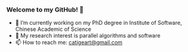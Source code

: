 ### Welcome to my GitHub! 👋
- 🔭 I’m currently working on my PhD degree in Institute of Software, Chinese Academic of Science
- 🌱 My research interest is parallel algorithms and software
- 📫 How to reach me: catigeart@gmail.com

<!--
**Catigeart/Catigeart** is a ✨ _special_ ✨ repository because its `README.md` (this file) appears on your GitHub profile.

Here are some ideas to get you started:
- 🔭 I’m currently working on my undergraduate's graduation project
- 🌱 I’m currently learning parallel computing
- 🤔 I’m looking for help with BLAS(basic linear algebra subroutine) developing
- ⚡ Fun fact: I'm a undergraduate from business school, but I'm working for a CS PhD in ISCAS now!

- 🔭 I’m currently working on ...
- 🌱 I’m currently learning ...
- 👯 I’m looking to collaborate on ...
- 🤔 I’m looking for help with ...
- 💬 Ask me about ...
- 📫 How to reach me: ...
- 😄 Pronouns: ...
- ⚡ Fun fact: ...
-->
